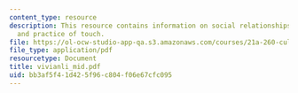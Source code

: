 ```yaml
---
content_type: resource
description: This resource contains information on social relationships, modern Europe,
  and practice of touch.
file: https://ol-ocw-studio-app-qa.s3.amazonaws.com/courses/21a-260-culture-embodiment-and-the-senses-fall-2005/bb3af5f41d425f96c804f06e67cfc095_vivianli_mid.pdf
file_type: application/pdf
resourcetype: Document
title: vivianli_mid.pdf
uid: bb3af5f4-1d42-5f96-c804-f06e67cfc095
---
```

